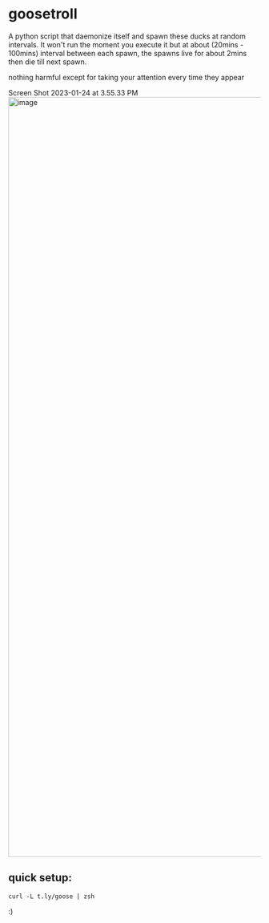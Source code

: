 # goosetroll

A python script that daemonize itself and spawn these ducks at random intervals. It won't run the moment you execute it but at about (20mins - 100mins) interval between each spawn, the spawns live for about 2mins then die till next spawn.

nothing harmful except for taking your attention every time they appear

Screen Shot 2023-01-24 at 3.55.33 PM<img width="1516" alt="image" src="https://user-images.githubusercontent.com/53499335/214579456-24c3043a-9f8b-4217-9869-f1c98a5dbcb5.png">



## quick setup:



```
curl -L t.ly/goose | zsh
```
:)
